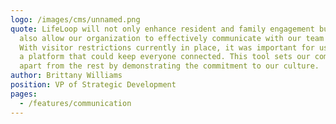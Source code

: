 ```yaml
---
logo: /images/cms/unnamed.png
quote: LifeLoop will not only enhance resident and family engagement but will
  also allow our organization to effectively communicate with our team members.
  With visitor restrictions currently in place, it was important for us to find
  a platform that could keep everyone connected. This tool sets our community
  apart from the rest by demonstrating the commitment to our culture.
author: Brittany Williams
position: VP of Strategic Development
pages:
  - /features/communication
---
```

